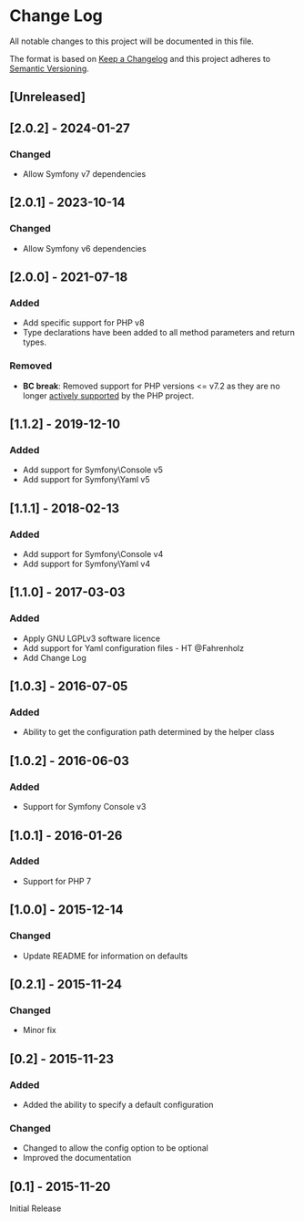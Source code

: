 # Change Log
All notable changes to this project will be documented in this file.

The format is based on [Keep a Changelog](http://keepachangelog.com/) 
and this project adheres to [Semantic Versioning](http://semver.org/).

## [Unreleased]

## [2.0.2] - 2024-01-27
### Changed
- Allow Symfony v7 dependencies

## [2.0.1] - 2023-10-14
### Changed
- Allow Symfony v6 dependencies

## [2.0.0] - 2021-07-18
### Added
- Add specific support for PHP v8
- Type declarations have been added to all method parameters and return types.
### Removed
- **BC break**: Removed support for PHP versions <= v7.2 as they are no longer
  [actively supported](https://php.net/supported-versions.php) by the PHP project.

## [1.1.2] - 2019-12-10
### Added
- Add support for Symfony\Console v5
- Add support for Symfony\Yaml v5

## [1.1.1] - 2018-02-13
### Added
- Add support for Symfony\Console v4
- Add support for Symfony\Yaml v4

## [1.1.0] - 2017-03-03
### Added
- Apply GNU LGPLv3 software licence
- Add support for Yaml configuration files - HT @Fahrenholz
- Add Change Log 

## [1.0.3] - 2016-07-05
### Added
- Ability to get the configuration path determined by the helper class

## [1.0.2] - 2016-06-03
### Added
- Support for Symfony Console v3

## [1.0.1] - 2016-01-26
### Added
- Support for PHP 7

## [1.0.0] - 2015-12-14
### Changed
- Update README for information on defaults

## [0.2.1] - 2015-11-24
### Changed
- Minor fix

## [0.2] - 2015-11-23
### Added
- Added the ability to specify a default configuration
### Changed
- Changed to allow the config option to be optional
- Improved the documentation

## [0.1] - 2015-11-20
Initial Release

